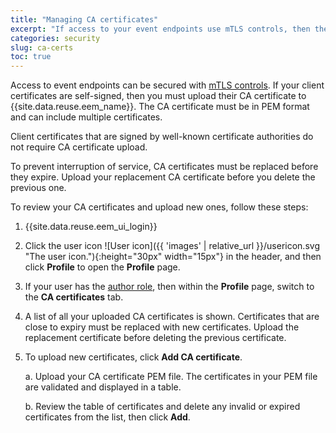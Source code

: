 ```yaml
---
title: "Managing CA certificates"
excerpt: "If access to your event endpoints use mTLS controls, then the CA certificates for your clients must be uploaded to Event Endpoint Manager."
categories: security
slug: ca-certs
toc: true
---
```


Access to event endpoints can be secured with [mTLS controls](../../describe/option-controls#mtls). If your client certificates are self-signed, then you must upload their CA certificate to {{site.data.reuse.eem_name}}. The CA certificate must be in PEM format and can include multiple certificates. 

Client certificates that are signed by well-known certificate authorities do not require CA certificate upload.

To prevent interruption of service, CA certificates must be replaced before they expire. Upload your replacement CA certificate before you delete the previous one.

To review your CA certificates and upload new ones, follow these steps:

1. {{site.data.reuse.eem_ui_login}}
2. Click the user icon ![User icon]({{ 'images' | relative_url }}/usericon.svg "The user icon."){:height="30px" width="15px"} in the header, and then click **Profile** to open the **Profile** page.
3. If your user has the [author role](../../security/user-roles), then within the **Profile** page, switch to the **CA certificates** tab.
4. A list of all your uploaded CA certificates is shown. Certificates that are close to expiry must be replaced with new certificates. Upload the replacement certificate before deleting the previous certificate.
5. To upload new certificates, click **Add CA certificate**.

   a. Upload your CA certificate PEM file. The certificates in your PEM file are validated and displayed in a table.
   
   b. Review the table of certificates and delete any invalid or expired certificates from the list, then click **Add**.



